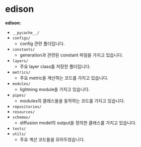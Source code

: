 # edison

**edison:**
- `__pycache__/`
- `configs/`
    - config 관련 폴더입니다.
- `constants/`
    - generation과 관련된 constant 파일을 가지고 있습니다.
- `layers/`
    - 주요 layer class를 저장한 폴더입니다.
- `metrics/`
    - 주요 metric을 계산하는 코드를 가지고 있습니다.
- `modules/`
    - lightning module을 가지고 있습니다.
- `pipes/`
    - modules의 클래스들을 동작하는 코드를 가지고 있습니다.
- `repositories/`
- `resources/`
- `schemas/`
    - diffusion model의 output을 정의한 클래스를 가지고 있습니다.
- `tests/`
- `utils/`
    - 주요 계산 코드들을 모아두었습니다.
 
